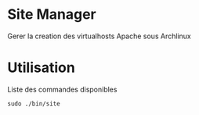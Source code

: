# Site Manager

Gerer la creation des virtualhosts Apache sous Archlinux 

# Utilisation 

Liste des commandes disponibles

```
sudo ./bin/site 

```

